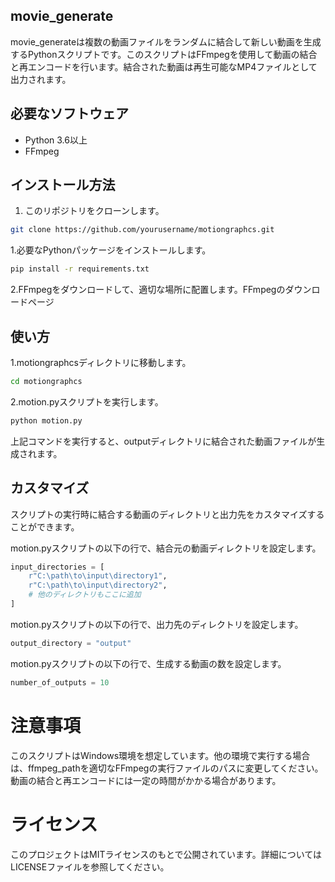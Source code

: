 ## movie_generate

movie_generateは複数の動画ファイルをランダムに結合して新しい動画を生成するPythonスクリプトです。このスクリプトはFFmpegを使用して動画の結合と再エンコードを行います。結合された動画は再生可能なMP4ファイルとして出力されます。

## 必要なソフトウェア

- Python 3.6以上
- FFmpeg

## インストール方法

1. このリポジトリをクローンします。

```bash
git clone https://github.com/yourusername/motiongraphcs.git
```



1.必要なPythonパッケージをインストールします。
```bash
pip install -r requirements.txt
```

2.FFmpegをダウンロードして、適切な場所に配置します。FFmpegのダウンロードページ

## 使い方
1.motiongraphcsディレクトリに移動します。
```bash
cd motiongraphcs
```
2.motion.pyスクリプトを実行します。
```bash
python motion.py
```

上記コマンドを実行すると、outputディレクトリに結合された動画ファイルが生成されます。

## カスタマイズ
スクリプトの実行時に結合する動画のディレクトリと出力先をカスタマイズすることができます。

motion.pyスクリプトの以下の行で、結合元の動画ディレクトリを設定します。

```python
input_directories = [
    r"C:\path\to\input\directory1",
    r"C:\path\to\input\directory2",
    # 他のディレクトリもここに追加
]
```

motion.pyスクリプトの以下の行で、出力先のディレクトリを設定します。
```python
output_directory = "output"
```
motion.pyスクリプトの以下の行で、生成する動画の数を設定します。
```python
number_of_outputs = 10
```
# 注意事項
このスクリプトはWindows環境を想定しています。他の環境で実行する場合は、ffmpeg_pathを適切なFFmpegの実行ファイルのパスに変更してください。
動画の結合と再エンコードには一定の時間がかかる場合があります。
# ライセンス
このプロジェクトはMITライセンスのもとで公開されています。詳細についてはLICENSEファイルを参照してください。
